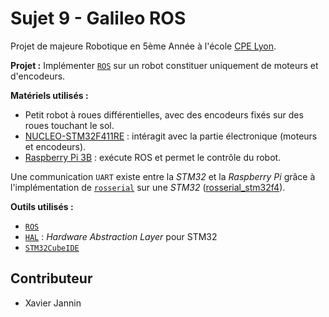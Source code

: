 # Sujet 9 - Galileo ROS

Projet de majeure Robotique en 5ème Année à l'école [CPE Lyon](https://www.cpe.fr/).

**Projet :** Implémenter [`ROS`](https://www.ros.org/) sur un robot constituer uniquement de moteurs et d'encodeurs.

**Matériels utilisés :**
- Petit robot à roues différentielles, avec des encodeurs fixés sur des roues touchant le sol.
- [NUCLEO-STM32F411RE](https://www.st.com/en/evaluation-tools/nucleo-f411re.html) : intéragit avec la partie électronique (moteurs et encodeurs).
- [Raspberry Pi 3B](https://www.raspberrypi.org/products/raspberry-pi-3-model-b/) : exécute ROS et permet le contrôle du robot.

Une communication `UART` existe entre la *STM32* et la *Raspberry Pi* grâce à l'implémentation de [`rosserial`](http://wiki.ros.org/rosserial) sur une *STM32* ([rosserial_stm32f4](https://github.com/xav-jann1/rosserial_stm32f4)).

**Outils utilisés :**
- [`ROS`](https://www.ros.org/)
- [`HAL`](https://www.st.com/content/ccc/resource/technical/document/user_manual/2f/71/ba/b8/75/54/47/cf/DM00105879.pdf/files/DM00105879.pdf/jcr:content/translations/en.DM00105879.pdf) : *Hardware Abstraction Layer* pour STM32
- [`STM32CubeIDE`](https://www.st.com/en/development-tools/stm32cubeide.html)


## Contributeur

- Xavier Jannin
